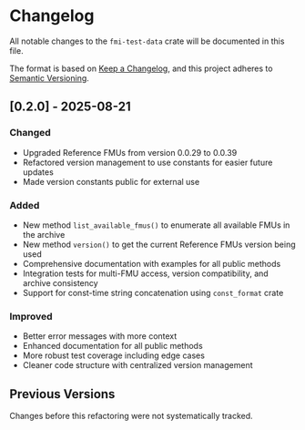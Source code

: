# Changelog

All notable changes to the `fmi-test-data` crate will be documented in this file.

The format is based on [Keep a Changelog](https://keepachangelog.com/en/1.0.0/),
and this project adheres to [Semantic Versioning](https://semver.org/spec/v2.0.0.html).

## [0.2.0] - 2025-08-21

### Changed
- Upgraded Reference FMUs from version 0.0.29 to 0.0.39
- Refactored version management to use constants for easier future updates
- Made version constants public for external use

### Added
- New method `list_available_fmus()` to enumerate all available FMUs in the archive
- New method `version()` to get the current Reference FMUs version being used
- Comprehensive documentation with examples for all public methods
- Integration tests for multi-FMU access, version compatibility, and archive consistency
- Support for const-time string concatenation using `const_format` crate

### Improved
- Better error messages with more context
- Enhanced documentation for all public methods
- More robust test coverage including edge cases
- Cleaner code structure with centralized version management

## Previous Versions

Changes before this refactoring were not systematically tracked.
